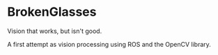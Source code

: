 # BrokenGlasses
Vision that works, but isn't good. 

A first attempt as vision processing using ROS and the OpenCV library.
